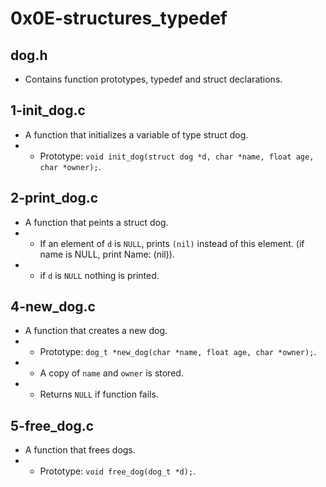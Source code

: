 # 0x0E-structures_typedef

## dog.h
* Contains function prototypes, typedef and struct declarations.

## 1-init_dog.c
* A function that initializes a variable of type struct dog.
* - Prototype: ``` void init_dog(struct dog *d, char *name, float age, char *owner); ```.

## 2-print_dog.c
* A function  that peints a struct dog.
* - If an element of ``` d ``` is ``` NULL ```, prints ``` (nil) ``` instead of this element. (if name is NULL, print Name: (nil)).
* - if ``` d ``` is ``` NULL ``` nothing is printed.

## 4-new_dog.c
* A function that creates a new dog.
* - Prototype: ``` dog_t *new_dog(char *name, float age, char *owner); ```.
* - A copy of ``` name ``` and ``` owner ``` is stored.
* - Returns ``` NULL ``` if function fails.

## 5-free_dog.c
* A function that frees dogs.
* - Prototype: ``` void free_dog(dog_t *d); ```.

